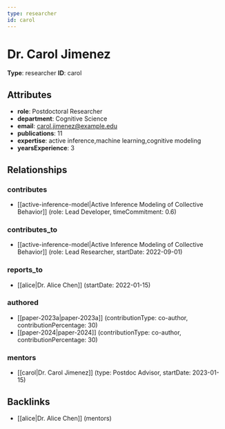 ```yaml
---
type: researcher
id: carol
---
```


# Dr. Carol Jimenez

**Type**: researcher
**ID**: carol

## Attributes

- **role**: Postdoctoral Researcher
- **department**: Cognitive Science
- **email**: carol.jimenez@example.edu
- **publications**: 11
- **expertise**: active inference,machine learning,cognitive modeling
- **yearsExperience**: 3

## Relationships

### contributes

- [[active-inference-model|Active Inference Modeling of Collective Behavior]] (role: Lead Developer, timeCommitment: 0.6)

### contributes_to

- [[active-inference-model|Active Inference Modeling of Collective Behavior]] (role: Lead Researcher, startDate: 2022-09-01)

### reports_to

- [[alice|Dr. Alice Chen]] (startDate: 2022-01-15)

### authored

- [[paper-2023a|paper-2023a]] (contributionType: co-author, contributionPercentage: 30)
- [[paper-2024|paper-2024]] (contributionType: co-author, contributionPercentage: 30)

### mentors

- [[carol|Dr. Carol Jimenez]] (type: Postdoc Advisor, startDate: 2023-01-15)

## Backlinks

- [[alice|Dr. Alice Chen]] (mentors)

